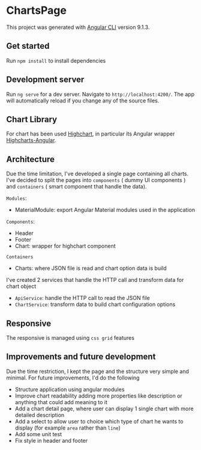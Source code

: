 # ChartsPage

This project was generated with [Angular CLI](https://github.com/angular/angular-cli) version 9.1.3.

## Get started

Run `npm install` to install dependencies

## Development server

Run `ng serve` for a dev server. Navigate to `http://localhost:4200/`. The app will automatically reload if you change any of the source files.

## Chart Library
For chart has been used [Highchart](https://www.highcharts.com/), in particular its Angular wrapper [Highcharts-Angular](https://github.com/highcharts/highcharts-angular).

## Architecture

Due the time limitation, I've developed a single page containing all charts. I've decided to split the pages into `components` ( dummy UI components ) and `containers` ( smart component that handle the data).

`Modules`:
- MaterialModule: export Angular Material modules used in the application

`Components`:
- Header
- Footer
- Chart: wrapper for highchart component

`Containers`
- Charts: where JSON file is read and chart option data is build

I've created 2 services that handle the HTTP call and transform data for chart object

- `ApiService`: handle the HTTP call to read the JSON file
- `ChartService`: transform data to build chart configuration options

## Responsive
The responsive is managed using `css grid` features

## Improvements and future development
Due the time restriction, I kept the page and the structure very simple and minimal.
For future improvements, I'd do the following

- Structure application using angular modules
- Improve chart readability adding more properties like description or anything that could add meaning to it
- Add a chart detail page, where user can display 1 single chart with more detailed description
- Add a select to allow user to choice which type of chart he wants to display (for example `area` rather than `line`)
- Add some unit test
- Fix style in header and footer